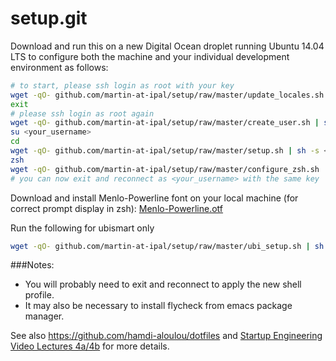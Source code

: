 setup.git
=========
Download and run this on a new Digital Ocean droplet running Ubuntu 14.04 LTS to
configure both the machine and your individual development environment as
follows:

```sh
# to start, please ssh login as root with your key
wget -qO- github.com/martin-at-ipal/setup/raw/master/update_locales.sh | sh
exit
# please ssh login as root again
wget -qO- github.com/martin-at-ipal/setup/raw/master/create_user.sh | sh -s <your_username>
su <your_username>
cd
wget -qO- github.com/martin-at-ipal/setup/raw/master/setup.sh | sh -s <your_username>
zsh
wget -qO- github.com/martin-at-ipal/setup/raw/master/configure_zsh.sh | zsh -s "<your_git_user.name>" "<your_git_user.email>"
# you can now exit and reconnect as <your_username> with the same key

```
Download and install Menlo-Powerline font on your local machine (for correct prompt display in zsh): [Menlo-Powerline.otf](https://github.com/thlorenz/dotfiles/blob/master/fonts/Menlo-Powerline.otf?raw=true)

Run the following for ubismart only
```sh
wget -qO- github.com/martin-at-ipal/setup/raw/master/ubi_setup.sh | sh
```

###Notes: 
* You will probably need to exit and reconnect to apply the new shell profile.
* It may also be necessary to install flycheck from emacs package manager.

See also https://github.com/hamdi-aloulou/dotfiles and
[Startup Engineering Video Lectures 4a/4b](https://class.coursera.org/startup-001/lecture/index)
for more details.





